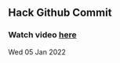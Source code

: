 
 ## Hack Github Commit 
 ### Watch video <a href="https://www.youtube.com">here</a> 
 Wed 05 Jan 2022 
